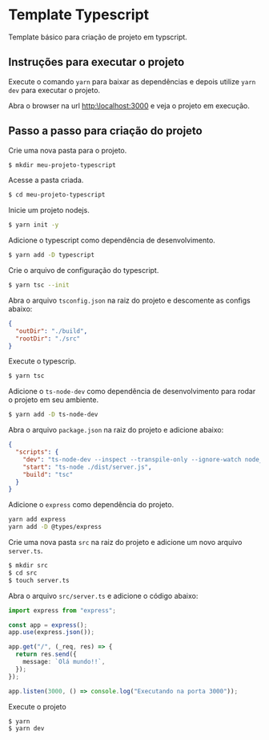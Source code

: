 # Template Typescript

Template básico para criação de projeto em typscript.

## Instruções para executar o projeto

Execute o comando `yarn` para baixar as dependências e depois utilize `yarn dev` para executar o projeto.

Abra o browser na url [http:\\localhost:3000](http:\localhost:3000) e veja o projeto em execução.

## Passo a passo para criação do projeto

Crie uma nova pasta para o projeto.

```zsh
$ mkdir meu-projeto-typescript
```

Acesse a pasta criada.

```zsh
$ cd meu-projeto-typescript
```

Inicie um projeto nodejs.

```zsh
$ yarn init -y
```

Adicione o typescript como dependência de desenvolvimento.

```zsh
$ yarn add -D typescript
```

Crie o arquivo de configuração do typescript.

```zsh
$ yarn tsc --init
```

Abra o arquivo `tsconfig.json` na raiz do projeto e descomente as configs abaixo:

```json
{
  "outDir": "./build",
  "rootDir": "./src"
}
```

Execute o typescrip.

```zsh
$ yarn tsc
```

Adicione o `ts-node-dev` como dependência de desenvolvimento para rodar o projeto em seu ambiente.

```zsh
$ yarn add -D ts-node-dev
```

Abra o arquivo `package.json` na raiz do projeto e adicione abaixo:

```json
{
  "scripts": {
    "dev": "ts-node-dev --inspect --transpile-only --ignore-watch node_modules src/server.ts",
    "start": "ts-node ./dist/server.js",
    "build": "tsc"
  }
}
```

Adicione o `express` como dependência do projeto.

```zsh
yarn add express
yarn add -D @types/express
```

Crie uma nova pasta `src` na raiz do projeto e adicione um novo arquivo `server.ts`.

```zsh
$ mkdir src
$ cd src
$ touch server.ts
```

Abra o arquivo `src/server.ts` e adicione o código abaixo:

```typescript
import express from "express";

const app = express();
app.use(express.json());

app.get("/", (_req, res) => {
  return res.send({
    message: `Olá mundo!!`,
  });
});

app.listen(3000, () => console.log("Executando na porta 3000"));
```

Execute o projeto

```zsh
$ yarn
$ yarn dev
```
